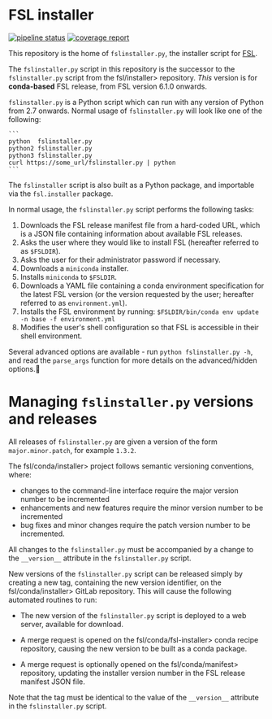 # FSL installer


[![pipeline status](https://git.fmrib.ox.ac.uk/fsl/conda/installer/badges/master/pipeline.svg)](https://git.fmrib.ox.ac.uk/fsl/conda/installer/-/commits/master)
[![coverage report](https://git.fmrib.ox.ac.uk/fsl/conda/installer/badges/master/coverage.svg)](https://git.fmrib.ox.ac.uk/fsl/conda/installer/-/commits/master)


This repository is the home of `fslinstaller.py`, the installer script for
[FSL](https://fsl.fmrib.ox.ac.uk/fsl/fslwiki/).


The `fslinstaller.py` script in this repository is the successor to the
`fslinstaller.py` script from the fsl/installer> repository.  _This_ version
is for **conda-based** FSL release, from FSL version 6.1.0 onwards.

`fslinstaller.py`  is a Python script which can run with any version of
Python from 2.7 onwards. Normal usage of `fslinstaller.py` will look like
one of the following:

    ```
    python  fslinstaller.py
    python2 fslinstaller.py
    python3 fslinstaller.py
    curl https://some_url/fslinstaller.py | python
    ```


The `fslinstaller` script is also built as a Python package, and importable
via the `fsl.installer` package.


In normal usage, the `fslinstaller.py` script performs the following tasks:
 1. Downloads the FSL release manifest file from a hard-coded URL, which is a
    JSON file containing information about available FSL releases.
 2. Asks the user where they would like to install FSL (hereafter referred to
    as `$FSLDIR`).
 3. Asks the user for their administrator password if necessary.
 4. Downloads a `miniconda` installer.
 5. Installs `miniconda` to `$FSLDIR`.
 6. Downloads a YAML file containing a conda environment specification for
    the latest FSL version (or the version requested by the user; hereafter
    referred to as `environment.yml`).
 7. Installs the FSL environment by running:
       `$FSLDIR/bin/conda env update -n base -f environment.yml`
 8. Modifies the user's shell configuration so that FSL is accessible in
    their shell environment.


Several advanced options are available - run `python fslinstaller.py -h`, and
read the `parse_args` function for more details on the advanced/hidden options.


# Managing `fslinstaller.py` versions and releases


All releases of `fslinstaller.py` are given a version of the form
`major.minor.patch`, for example `1.3.2`.

The fsl/conda/installer> project follows semantic versioning conventions,
where:
 - changes to the command-line interface require the major version number
   to be incremented
 - enhancements and new features require the minor version number to be
   incremented
 - bug fixes and minor changes require the patch version number to be
   incremented.

All changes to the `fslinstaller.py` must be accompanied by a change to the
`__version__` attribute in the `fslinstaller.py` script.


New versions of the `fslinstaller.py` script can be released simply by
creating a new tag, containing the new version identifier, on the
fsl/conda/installer> GitLab repository. This will cause the following
automated routines to run:

 - The new version of the `fslinstaller.py` script is deployed to a web server,
   available for download.

 - A merge request is opened on the fsl/conda/fsl-installer> conda recipe
   repository, causing the new version to be built as a conda package.

 - A merge request is optionally opened on the fsl/conda/manifest> repository,
   updating the installer version number in the FSL release manifest JSON
   file.


Note that the tag must be identical to the value of the `__version__`
attribute in the `fslinstaller.py` script.
